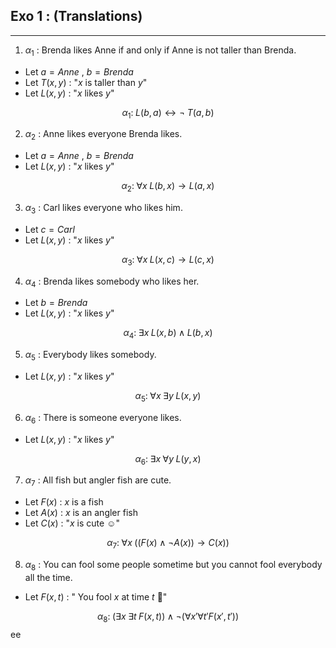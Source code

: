 ## Exo 1 : (Translations)
---
1. $\alpha_1$ :  Brenda likes Anne if and only if Anne is not taller than Brenda. 

- Let $a = Anne$ ,  $b = Brenda$
- Let $T(x,y)$ : "$x$ is taller than $y$"
- Let $L(x,y)$ : "$x$ likes $y$"

$$
 \alpha_1 : \;  L(b,a) \leftrightarrow \neg \; T(a,b)
$$

2. $\alpha_2$ :  Anne likes everyone Brenda likes. 

- Let $a = Anne$ ,  $b = Brenda$
- Let $L(x,y)$ : "$x$ likes $y$"

$$
 \alpha_2 : \;  \forall x \; L(b,x) \rightarrow L(a,x)
$$

3. $\alpha_3$ : Carl likes everyone who likes him.

- Let $c = Carl$
- Let $L(x,y)$ : "$x$ likes $y$"

$$
 \alpha_3 : \;  \forall x \; L(x,c) \rightarrow L(c,x)
$$

4. $\alpha_4$ : Brenda likes somebody who likes her.

- Let $b = Brenda$
- Let $L(x,y)$ : "$x$ likes $y$"

$$
 \alpha_4 : \;  \exists x \; L(x,b) \land L(b,x)
$$

5. $\alpha_5$ : Everybody likes somebody.

- Let $L(x,y)$ : "$x$ likes $y$"

$$
 \alpha_5 : \;  \forall x  \; \exists y \; L(x,y)
$$

6. $\alpha_6$ : There is someone everyone likes.

- Let $L(x,y)$ : "$x$ likes $y$"

$$
 \alpha_6 : \;  \exists x  \; \forall y \; L(y,x)
$$

7. $\alpha_7$ : All fish but angler fish are cute.

- Let $F(x)$ : $x$ is a fish
- Let $A(x)$ : $x$ is an angler fish
- Let $C(x)$ : "$x$ is cute ☺️"

$$
 \alpha_7: \;  \forall x\; \big ( (F(x) \land \neg A(x)) \rightarrow C(x) \big )
$$

8. $\alpha_8$ : You can fool some people sometime but you cannot fool everybody all the time.

- Let $F(x,t)$ : " You fool $x$ at time $t$ 🤬"

$$
 \alpha_8: \;  (\exists x\;\exists t\; F(x,t)) \land \neg (\forall x' \forall t' F(x',t')) 
$$  ee
